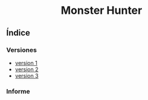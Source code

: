 <div style="text-align: center">

# **Monster Hunter**

</div>

<div align=justify>

## **Índice**
### Versiones
- [version 1]()
- [version 2]()
- [version 3]()
### Informe
</div>